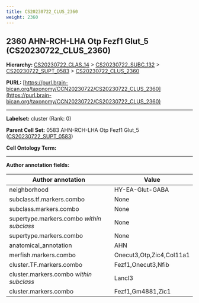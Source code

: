 ```yaml
---
title: CS20230722_CLUS_2360
weight: 2360
---
```

## 2360 AHN-RCH-LHA Otp Fezf1 Glut_5 (CS20230722_CLUS_2360)
<b>Hierarchy: </b>
[CS20230722_CLAS_14](../CS20230722_CLAS_14) >
[CS20230722_SUBC_132](../CS20230722_SUBC_132) >
[CS20230722_SUPT_0583](../CS20230722_SUPT_0583) >
[CS20230722_CLUS_2360](../CS20230722_CLUS_2360)

**PURL:** [https://purl.brain-bican.org/taxonomy/CCN20230722/CS20230722_CLUS_2360](https://purl.brain-bican.org/taxonomy/CCN20230722/CS20230722_CLUS_2360)

---


**Labelset:** cluster (Rank: 0)

**Parent Cell Set:** 0583 AHN-RCH-LHA Otp Fezf1 Glut_5 ([CS20230722_SUPT_0583](../CS20230722_SUPT_0583))



**Cell Ontology Term:** 

[MARKER GENES.]: #


---

[TRANSFERRED ANNOTATIONS.]: #


[AUTHOR ANNOTATION FIELDS.]: #


**Author annotation fields:**

| Author annotation | Value |
|-------------------|-------|
|neighborhood|HY-EA-Glut-GABA|
|subclass.tf.markers.combo|None|
|subclass.markers.combo|None|
|supertype.markers.combo _within subclass_|None|
|supertype.markers.combo|None|
|anatomical_annotation|AHN|
|merfish.markers.combo|Onecut3,Otp,Zic4,Col11a1|
|cluster.TF.markers.combo|Fezf1,Onecut3,Nfib|
|cluster.markers.combo _within subclass_|Lancl3|
|cluster.markers.combo|Fezf1,Gm4881,Zic1|
